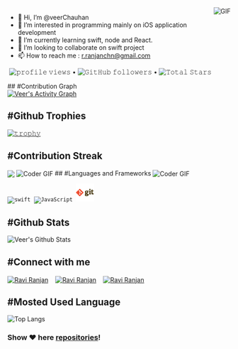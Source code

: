 <img align="right" alt="GIF" height="160px" src="https://media.giphy.com/media/du3J3cXyzhj75IOgvA/giphy.gif" />

- 👋 Hi, I’m @veerChauhan 
- 👀 I’m interested in programming mainly on iOS application development 
- 🌱 I’m currently learning swift, node and React.
- 💞️ I’m looking to collaborate on swift project
- 📫 How to reach me : r.ranjanchn@gmail.com


<p align="center">
  <img src="https://gpvc.arturio.dev/veerChauhan" alt="𝚙𝚛𝚘𝚏𝚒𝚕𝚎 𝚟𝚒𝚎𝚠𝚜"> •  
<!--   <img alt = "profile views" src="https://komarev.com/ghpvc/?username=veerChauhan&style=flat&color=brightgreen"> •    -->
  <img alt="𝙶𝚒𝚝𝙷𝚞𝚋 𝚏𝚘𝚕𝚕𝚘𝚠𝚎𝚛𝚜" src="https://img.shields.io/github/followers/veerChauhan?label=Followers&style=social"> •   
  <img src="https://img.shields.io/github/stars/veerChauhan?label=Stars" alt="𝚃𝚘𝚝𝚊𝚕 𝚂𝚝𝚊𝚛𝚜">
</p>
## #Contribution Graph
<br/>
   <a href="https://github.com/veerChauhan"><img alt="Veer's Activity Graph" src="https://activity-graph.herokuapp.com/graph?username=veerChauhan&custom_title=Contribution&theme=react-dark" /></a>
  <br/>



## #Github Trophies 

[![𝚝𝚛𝚘𝚙𝚑𝚢](https://github-profile-trophy.vercel.app/?username=veerChauhan&column=8&margin-w=15&margin-h=15&no-bg=false&no-frame=false&theme=algolia)](https://github.com/veerChauhan)


## #Contribution Streak
  <a>
    <img align="center" src="https://github-readme-streak-stats.herokuapp.com/?user=veerChauhan&theme=dark&hide_border=false"/>
  </a>

  <a>
  <img align="center" src="https://media.giphy.com/media/SWoSkN6DxTszqIKEqv/giphy.gif" alt="Coder GIF" width="600" height="500">

  </a>
 ## #Languages and Frameworks
   <img align="center" src="https://media.giphy.com/media/RbDKaczqWovIugyJmW/giphy.gif" alt="Coder GIF" width="600" height="500">

 
<p align="left">
  <code><img src="https://github.com/abranhe/programming-languages-logos/blob/master/src/swift/swift_48x48.png" alt="swift" width="40" height="40"/></code>&nbsp;
  <code><img src="https://github.com/abranhe/programming-languages-logos/blob/master/src/javascript/javascript_48x48.png" alt="JavaScript" width="40" height="40" /></code>&nbsp;
  <code><img src="https://raw.githubusercontent.com/github/explore/80688e429a7d4ef2fca1e82350fe8e3517d3494d/topics/git/git.png" alt="git" width="40" height="40" /></code>&nbsp;
   </p>

## #Github Stats
![Veer's Github Stats](https://github-readme-stats.vercel.app/api?username=veerChauhan&theme=radical&show_icons=true)

## #Connect with me
<p align="left">
<a href="https://www.instagram.com/veer_chauhan_/" target="blank"><img align="center" src="https://cdn.jsdelivr.net/npm/simple-icons@3.0.1/icons/instagram.svg" alt="Ravi Ranjan" height="40" width="40" /></a> &nbsp;&nbsp;
<a href="https://twitter.com/b_banzara" target="blank"><img align="center" src="https://cdn.jsdelivr.net/npm/simple-icons@3.0.1/icons/twitter.svg" alt="Ravi Ranjan" height="40" width="40" /></a> &nbsp;&nbsp;
<a href="https://www.facebook.com/ravi.chn11" target="blank"><img align="center" src="https://cdn.jsdelivr.net/npm/simple-icons@3.0.1/icons/facebook.svg" alt="Ravi Ranjan" height="40" width="40" /></a> &nbsp;&nbsp;
</p>


## #Mosted Used Language

![Top Langs](https://github-readme-stats.vercel.app/api/top-langs/?username=veerChauhan&layout=compact&theme=radical&show_icons=true)

### Show ❤️ here [repositories](https://github.com/veerChauhan?tab=repositories)!




